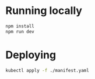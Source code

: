 # Running locally

```bash
npm install
npm run dev
```

# Deploying

```bash
kubectl apply -f ./manifest.yaml
```
